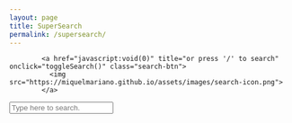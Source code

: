 ```yaml
---
layout: page
title: SuperSearch
permalink: /supersearch/
---
```


<link rel="stylesheet" href="https://miquelmariano.github.io/supersearch/super-search.css">

            <a href="javascript:void(0)" title="or press '/' to search" onclick="toggleSearch()" class="search-btn">
              <img src="https://miquelmariano.github.io/assets/images/search-icon.png">
            </a>

 <div class="super-search" id="js-super-search">
  <input type="text" placeholder="Type here to search." class="super-search__input" id="js-super-search__input">
  <ul class="super-search__results" id="js-super-search__results"></ul>
 </div>

 <script src="https://miquelmariano.github.io/supersearch/super-search.js"></script>
 <script>superSearch({searchFile: '//miquelmariano.github.io/feed.xml'});
 </script>
            